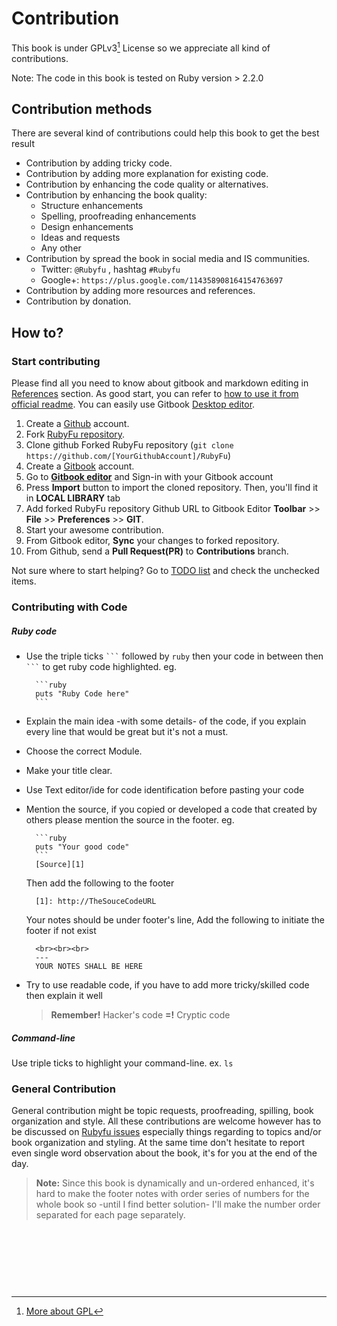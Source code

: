 # Contribution
This book is under GPLv3[^1] License so we appreciate all kind of contributions.

Note: The code in this book is tested on Ruby version > 2.2.0

## Contribution methods
There are several kind of contributions could help this book to get the best result

* Contribution by adding tricky code.
* Contribution by adding more explanation for existing code.
* Contribution by enhancing the code quality or alternatives.
* Contribution by enhancing the book quality:
    * Structure enhancements
    * Spelling, proofreading enhancements
    * Design enhancements
    * Ideas and requests
    * Any other
* Contribution by spread the book in social media and IS communities.
    * Twitter: `@Rubyfu` , hashtag `#Rubyfu`
    * Google+: `https://plus.google.com/114358908164154763697`
* Contribution by adding more resources and references.
* Contribution by donation.


## How to?

### Start contributing
Please find all you need to know about gitbook and markdown editing in [References][1] section. As good start, you can refer to [how to use it from official readme][2]. You can easily use Gitbook [Desktop editor][3].

1. Create a [Github][5] account.
2. Fork [RubyFu repository][4].
3. Clone github Forked RubyFu repository (`git clone https://github.com/[YourGithubAccount]/RubyFu`) 
4. Create a [Gitbook][6] account.
4. Go to [**Gitbook editor**][3] and Sign-in with your Gitbook account
5. Press **Import** button to import the cloned repository. Then, you'll find it in **LOCAL LIBRARY** tab
3. Add forked RubyFu repository Github URL to Gitbook Editor **Toolbar** >> **File** >> **Preferences** >> **GIT**.
4. Start your awesome contribution.
5. From Gitbook editor, **Sync** your changes to forked repository.
6. From Github, send a **Pull Request(PR)** to **Contributions** branch.

Not sure where to start helping? Go to [TODO list](contributers/todo.md) and check the unchecked items.

### Contributing with Code

##### Ruby code
* Use the triple ticks ` ``` `  followed by `ruby` then your code in between then ` ``` ` to get ruby code highlighted. eg.

        ```ruby
        puts "Ruby Code here"
        ```
* Explain the main idea -with some details- of the code, if you explain every line that would be great but it's not a must.
* Choose the correct Module.
* Make your title clear.
* Use Text editor/ide for code identification before pasting your code
* Mention the source, if you copied or developed a code that created by others please mention the source in the footer. eg.

        ```ruby
        puts "Your good code"
        ```
        [Source][1]
    Then add the following to the footer

        [1]: http://TheSouceCodeURL

    Your notes should be under footer's line, Add the following to initiate the footer if not exist

        <br><br><br>
        ---
        YOUR NOTES SHALL BE HERE

* Try to use readable code, if you have to add more tricky/skilled code then explain it well
    > **Remember!** Hacker's code **=!** Cryptic code


##### Command-line
Use triple ticks to highlight your command-line. ex. 
    ```
    ls
    ``` 


### General Contribution
General contribution might be topic requests, proofreading, spilling, book organization and style. All these contributions are welcome however has to be discussed on [Rubyfu issues][7] especially things regarding to topics and/or book organization and styling. At the same time don't hesitate to report even single word observation about the book, it's for you at the end of the day.


> **Note:** Since this book is dynamically and un-ordered enhanced, it's hard to make the footer notes with order series of numbers for the whole book so -until I find better solution- I'll make the number order separated for each page separately. 


<br><br><br>
---
[^1]: [More about GPL](http://www.gnu.org/copyleft/gpl.html)

[1]: references/README.md
[2]: https://github.com/GitbookIO/gitbook
[3]: https://www.gitbook.com/editor
[4]: https://github.com/rubyfu/RubyFu
[5]: https://github.com
[6]: http://gitbook.com
[7]: https://github.com/rubyfu/RubyFu/issues





